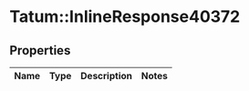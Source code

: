 # Tatum::InlineResponse40372

## Properties
Name | Type | Description | Notes
------------ | ------------- | ------------- | -------------

